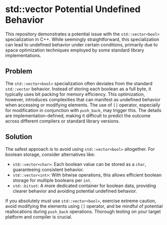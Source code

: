 # std::vector<bool> Potential Undefined Behavior

This repository demonstrates a potential issue with the `std::vector<bool>` specialization in C++.  While seemingly straightforward, this specialization can lead to undefined behavior under certain conditions, primarily due to space optimization techniques employed by some standard library implementations.

## Problem

The `std::vector<bool>` specialization often deviates from the standard `std::vector` behavior. Instead of storing each boolean as a full byte, it typically uses bit packing for memory efficiency. This optimization, however, introduces complexities that can manifest as undefined behavior when accessing or modifying elements.  The use of `[]` operator, especially for modification in conjunction with `push_back`, may trigger this.  The details are implementation-defined, making it difficult to predict the outcome across different compilers or standard library versions.

## Solution

The safest approach is to avoid using `std::vector<bool>` altogether. For boolean storage, consider alternatives like:

* `std::vector<char>`: Each boolean value can be stored as a `char`, guaranteeing consistent behavior.
* `std::vector<int>`: With bitwise operations, this allows efficient boolean storage for multiple booleans per `int`.
* `std::bitset`: A more dedicated container for boolean data, providing clearer behavior and avoiding potential undefined behavior.

If you absolutely must use `std::vector<bool>`, exercise extreme caution, avoid modifying the elements using `[]` operator, and be mindful of potential reallocations during `push_back` operations. Thorough testing on your target platform and compiler is crucial.
